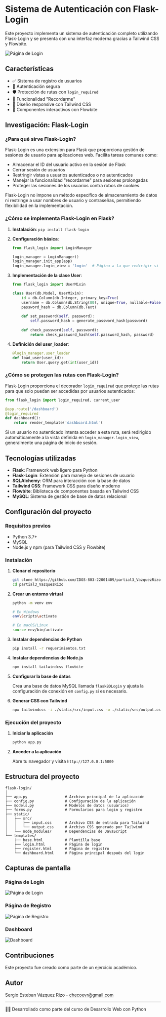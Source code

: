 # Sistema de Autenticación con Flask-Login

Este proyecto implementa un sistema de autenticación completo utilizando Flask-Login y se presenta con una interfaz moderna gracias a Tailwind CSS y Flowbite.

![Página de Login](screenshots/login.png)

## Características

- ✅ Sistema de registro de usuarios
- 🔐 Autenticación segura
- 🛡️ Protección de rutas con `login_required`
- 🔄 Funcionalidad "Recordarme"
- 📱 Diseño responsive con Tailwind CSS
- 🧩 Componentes interactivos con Flowbite

## Investigación: Flask-Login

### ¿Para qué sirve Flask-Login?

Flask-Login es una extensión para Flask que proporciona gestión de sesiones de usuario para aplicaciones web. Facilita tareas comunes como:

- Almacenar el ID del usuario activo en la sesión de Flask
- Cerrar sesión de usuarios
- Restringir vistas a usuarios autenticados o no autenticados
- Manejar la funcionalidad "recordarme" para sesiones prolongadas
- Proteger las sesiones de los usuarios contra robos de cookies

Flask-Login no impone un método específico de almacenamiento de datos ni restringe a usar nombres de usuario y contraseñas, permitiendo flexibilidad en la implementación.

### ¿Cómo se implementa Flask-Login en Flask?

1. **Instalación**: `pip install flask-login`

2. **Configuración básica**:
   ```python
   from flask_login import LoginManager
   
   login_manager = LoginManager()
   login_manager.init_app(app)
   login_manager.login_view = 'login'  # Página a la que redirigir si no hay sesión
   ```

3. **Implementación de la clase User**:
   ```python
   from flask_login import UserMixin
   
   class User(db.Model, UserMixin):
       id = db.Column(db.Integer, primary_key=True)
       username = db.Column(db.String(80), unique=True, nullable=False)
       password_hash = db.Column(db.Text)
       
       def set_password(self, password):
           self.password_hash = generate_password_hash(password)
           
       def check_password(self, password):
           return check_password_hash(self.password_hash, password)
   ```

4. **Definición del user_loader**:
   ```python
   @login_manager.user_loader
   def load_user(user_id):
       return User.query.get(int(user_id))
   ```

### ¿Cómo se protegen las rutas con Flask-Login?

Flask-Login proporciona el decorador `login_required` que protege las rutas para que solo puedan ser accedidas por usuarios autenticados:

```python
from flask_login import login_required, current_user

@app.route('/dashboard')
@login_required
def dashboard():
    return render_template('dashboard.html')
```

Si un usuario no autenticado intenta acceder a esta ruta, será redirigido automáticamente a la vista definida en `login_manager.login_view`, generalmente una página de inicio de sesión.

## Tecnologías utilizadas

- **Flask**: Framework web ligero para Python
- **Flask-Login**: Extensión para manejo de sesiones de usuario
- **SQLAlchemy**: ORM para interacción con la base de datos
- **Tailwind CSS**: Framework CSS para diseño moderno
- **Flowbite**: Biblioteca de componentes basada en Tailwind CSS
- **MySQL**: Sistema de gestión de base de datos relacional

## Configuración del proyecto

### Requisitos previos

- Python 3.7+
- MySQL
- Node.js y npm (para Tailwind CSS y Flowbite)

### Instalación

1. **Clonar el repositorio**

   ```bash
   git clone https://github.com/IDGS-803-22001409/partial3_VazquezRizo.git
   cd partial3_VazquezRizo
   ```

2. **Crear un entorno virtual**

   ```bash
   python -m venv env
   
   # En Windows
   env\Scripts\activate
   
   # En macOS/Linux
   source env/bin/activate
   ```

3. **Instalar dependencias de Python**

   ```bash
   pip install -r requerimientos.txt
   ```

4. **Instalar dependencias de Node.js**

   ```bash
   npm install tailwindcss flowbite
   ```

5. **Configurar la base de datos**

   Crea una base de datos MySQL llamada `flaskBDLogin` y ajusta la configuración de conexión en `config.py` si es necesario.

6. **Generar CSS con Tailwind**

   ```bash
   npx tailwindcss -i ./static/src/input.css -o ./static/src/output.css --watch
   ```

### Ejecución del proyecto

1. **Iniciar la aplicación**

   ```bash
   python app.py
   ```

2. **Acceder a la aplicación**

   Abre tu navegador y visita `http://127.0.0.1:5000`

## Estructura del proyecto

```
flask-login/
│
├── app.py                 # Archivo principal de la aplicación
├── config.py              # Configuración de la aplicación
├── models.py              # Modelos de datos (usuarios)
├── forms.py               # Formularios para login y registro
├── static/
│   ├── src/
│   │   ├── input.css      # Archivo CSS de entrada para Tailwind
│   │   └── output.css     # Archivo CSS generado por Tailwind
│   └── node_modules/      # Dependencias de JavaScript
└── templates/
    ├── base.html          # Plantilla base
    ├── login.html         # Página de login
    ├── register.html      # Página de registro
    └── dashboard.html     # Página principal después del login
```

## Capturas de pantalla

### Página de Login
![Página de Login](screenshots/login.png)

### Página de Registro
![Página de Registro](screenshots/register.png)

### Dashboard
![Dashboard](screenshots/dashboard.png)

## Contribuciones

Este proyecto fue creado como parte de un ejercicio académico. 

## Autor

Sergio Esteban Vázquez Rizo - [checoevr@gmail.com](mailto:checoevr@gmail.com)

---

👨‍💻 Desarrollado como parte del curso de Desarrollo Web con Python